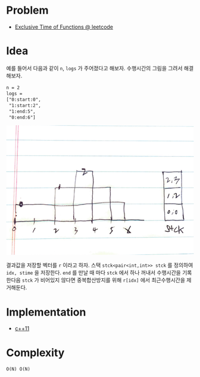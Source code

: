 # Problem

* [Exclusive Time of Functions @ leetcode](https://leetcode.com/problems/exclusive-time-of-functions/)

# Idea


예를 들어서 다음과 같이 `n`, `logs` 가 주어졌다고 해보자. 수행시간의 그림을 그려서 해결해보자.

```
n = 2
logs = 
["0:start:0",
 "1:start:2",
 "1:end:5",
 "0:end:6"]
```

![](a.png)

결과값을 저장할 벡터를 `r` 이라고 하자.  스택 `stck<pair<int,int>>
stck` 를 정의하여 `idx, stime` 을 저장한다. `end` 를 만날 때 마다
`stck` 에서 하나 꺼내서 수행시간을 기록한다음 `stck` 가 비어있지
않다면 중복합산방지를 위해 `r[idx]` 에서 최근수행시간을 제거해둔다.

# Implementation

* [c++11](a.cpp)

# Complexity

```
O(N) O(N)
```
